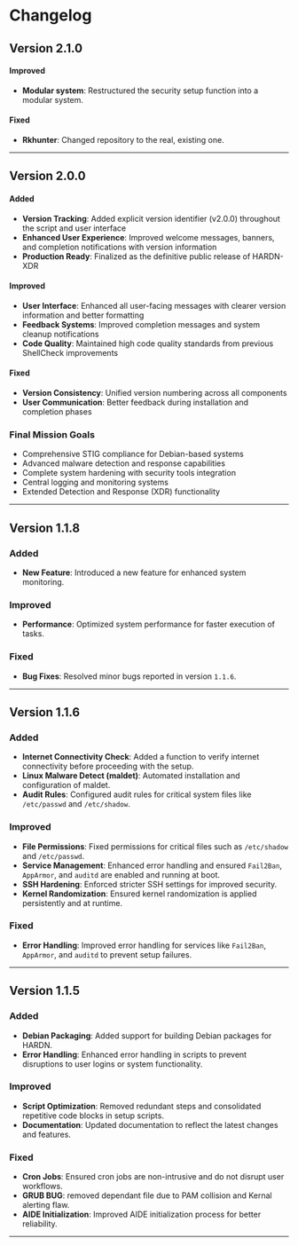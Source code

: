 # Changelog

## Version 2.1.0

#### Improved
- **Modular system**: Restructured the security setup function into a modular system.

#### Fixed
- **Rkhunter**: Changed repository to the real, existing one.

---

## Version 2.0.0

#### Added
- **Version Tracking**: Added explicit version identifier (v2.0.0) throughout the script and user interface
- **Enhanced User Experience**: Improved welcome messages, banners, and completion notifications with version information
- **Production Ready**: Finalized as the definitive public release of HARDN-XDR

#### Improved
- **User Interface**: Enhanced all user-facing messages with clearer version information and better formatting
- **Feedback Systems**: Improved completion messages and system cleanup notifications
- **Code Quality**: Maintained high code quality standards from previous ShellCheck improvements

#### Fixed
- **Version Consistency**: Unified version numbering across all components
- **User Communication**: Better feedback during installation and completion phases

### Final Mission Goals
- Comprehensive STIG compliance for Debian-based systems
- Advanced malware detection and response capabilities
- Complete system hardening with security tools integration
- Central logging and monitoring systems
- Extended Detection and Response (XDR) functionality

---

## Version 1.1.8

### Added
- **New Feature**: Introduced a new feature for enhanced system monitoring.

### Improved
- **Performance**: Optimized system performance for faster execution of tasks.

### Fixed
- **Bug Fixes**: Resolved minor bugs reported in version `1.1.6`.

---
## Version 1.1.6

### Added
- **Internet Connectivity Check**: Added a function to verify internet connectivity before proceeding with the setup.
- **Linux Malware Detect (maldet)**: Automated installation and configuration of maldet.
- **Audit Rules**: Configured audit rules for critical system files like `/etc/passwd` and `/etc/shadow`.

### Improved
- **File Permissions**: Fixed permissions for critical files such as `/etc/shadow` and `/etc/passwd`.
- **Service Management**: Enhanced error handling and ensured `Fail2Ban`, `AppArmor`, and `auditd` are enabled and running at boot.
- **SSH Hardening**: Enforced stricter SSH settings for improved security.
- **Kernel Randomization**: Ensured kernel randomization is applied persistently and at runtime.

### Fixed
- **Error Handling**: Improved error handling for services like `Fail2Ban`, `AppArmor`, and `auditd` to prevent setup failures.


---

## Version 1.1.5

### Added
- **Debian Packaging**: Added support for building Debian packages for HARDN.
- **Error Handling**: Enhanced error handling in scripts to prevent disruptions to user logins or system functionality.

### Improved
- **Script Optimization**: Removed redundant steps and consolidated repetitive code blocks in setup scripts.
- **Documentation**: Updated documentation to reflect the latest changes and features.

### Fixed
- **Cron Jobs**: Ensured cron jobs are non-intrusive and do not disrupt user workflows.
- **GRUB BUG**: removed dependant file due to PAM collision and Kernal alerting flaw. 
- **AIDE Initialization**: Improved AIDE initialization process for better reliability.


---

